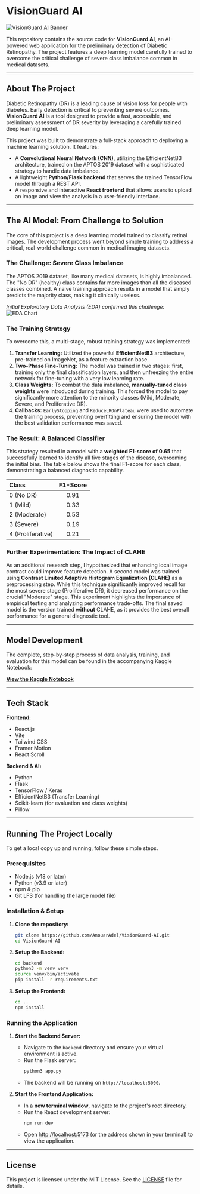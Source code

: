 # VisionGuard AI

![VisionGuard AI Banner](src/assets/banner.png)

This repository contains the source code for **VisionGuard AI**, an AI-powered web application for the preliminary detection of Diabetic Retinopathy. The project features a deep learning model carefully trained to overcome the critical challenge of severe class imbalance common in medical datasets.

---

## About The Project

Diabetic Retinopathy (DR) is a leading cause of vision loss for people with diabetes. Early detection is critical to preventing severe outcomes. **VisionGuard AI** is a tool designed to provide a fast, accessible, and preliminary assessment of DR severity by leveraging a carefully trained deep learning model.

This project was built to demonstrate a full-stack approach to deploying a machine learning solution. It features:
*   A **Convolutional Neural Network (CNN)**, utilizing the EfficientNetB3 architecture, trained on the APTOS 2019 dataset with a sophisticated strategy to handle data imbalance.
*   A lightweight **Python/Flask backend** that serves the trained TensorFlow model through a REST API.
*   A responsive and interactive **React frontend** that allows users to upload an image and view the analysis in a user-friendly interface.

---

## The AI Model: From Challenge to Solution

The core of this project is a deep learning model trained to classify retinal images. The development process went beyond simple training to address a critical, real-world challenge common in medical imaging datasets.

### The Challenge: Severe Class Imbalance

The APTOS 2019 dataset, like many medical datasets, is highly imbalanced. The "No DR" (healthy) class contains far more images than all the diseased classes combined. A naive training approach results in a model that simply predicts the majority class, making it clinically useless.

*Initial Exploratory Data Analysis (EDA) confirmed this challenge:*
![EDA Chart](src/assets/eda_chart.png)

### The Training Strategy

To overcome this, a multi-stage, robust training strategy was implemented:

1.  **Transfer Learning:** Utilized the powerful **EfficientNetB3** architecture, pre-trained on ImageNet, as a feature extraction base.
2.  **Two-Phase Fine-Tuning:** The model was trained in two stages: first, training only the final classification layers, and then unfreezing the entire network for fine-tuning with a very low learning rate.
3.  **Class Weights:** To combat the data imbalance, **manually-tuned class weights** were introduced during training. This forced the model to pay significantly more attention to the minority classes (Mild, Moderate, Severe, and Proliferative DR).
4.  **Callbacks:** `EarlyStopping` and `ReduceLROnPlateau` were used to automate the training process, preventing overfitting and ensuring the model with the best validation performance was saved.

### The Result: A Balanced Classifier

This strategy resulted in a model with a **weighted F1-score of 0.65** that successfully learned to identify all five stages of the disease, overcoming the initial bias. The table below shows the final F1-score for each class, demonstrating a balanced diagnostic capability.

| Class               | F1-Score |
| :------------------ | :------: |
| 0 (No DR)           |   0.91   |
| 1 (Mild)            |   0.33   |
| 2 (Moderate)        |   0.53   |
| 3 (Severe)          |   0.19   |
| 4 (Proliferative)   |   0.21   |

### Further Experimentation: The Impact of CLAHE

As an additional research step, I hypothesized that enhancing local image contrast could improve feature detection. A second model was trained using **Contrast Limited Adaptive Histogram Equalization (CLAHE)** as a preprocessing step. While this technique significantly improved recall for the most severe stage (Proliferative DR), it decreased performance on the crucial "Moderate" stage. This experiment highlights the importance of empirical testing and analyzing performance trade-offs. The final saved model is the version trained **without** CLAHE, as it provides the best overall performance for a general diagnostic tool.

---

## Model Development

The complete, step-by-step process of data analysis, training, and evaluation for this model can be found in the accompanying Kaggle Notebook:

**[View the Kaggle Notebook](https://www.kaggle.com/code/anouaradel/visionguard-ai-for-diabetic-retinopathy-detection)**

---

## Tech Stack

**Frontend:**
*   React.js
*   Vite
*   Tailwind CSS
*   Framer Motion
*   React Scroll

**Backend & AI:**
*   Python
*   Flask
*   TensorFlow / Keras
*   EfficientNetB3 (Transfer Learning)
*   Scikit-learn (for evaluation and class weights)
*   Pillow

---

## Running The Project Locally

To get a local copy up and running, follow these simple steps.

### Prerequisites

*   Node.js (v18 or later)
*   Python (v3.9 or later)
*   npm & pip
*   Git LFS (for handling the large model file)

### Installation & Setup

1.  **Clone the repository:**
    ```sh
    git clone https://github.com/AnouarAdel/VisionGuard-AI.git
    cd VisionGuard-AI
    ```

2.  **Setup the Backend:**
    ```sh
    cd backend
    python3 -m venv venv
    source venv/bin/activate
    pip install -r requirements.txt 
    ```

3.  **Setup the Frontend:**
    ```sh
    cd .. 
    npm install
    ```

### Running the Application

1.  **Start the Backend Server:**
    *   Navigate to the `backend` directory and ensure your virtual environment is active.
    *   Run the Flask server:
        ```sh
        python3 app.py
        ```
    *   The backend will be running on `http://localhost:5000`.

2.  **Start the Frontend Application:**
    *   In a **new terminal window**, navigate to the project's root directory.
    *   Run the React development server:
        ```sh
        npm run dev
        ```
    *   Open [http://localhost:5173](http://localhost:5173) (or the address shown in your terminal) to view the application.

---

## License

This project is licensed under the MIT License. See the [LICENSE](LICENSE) file for details.